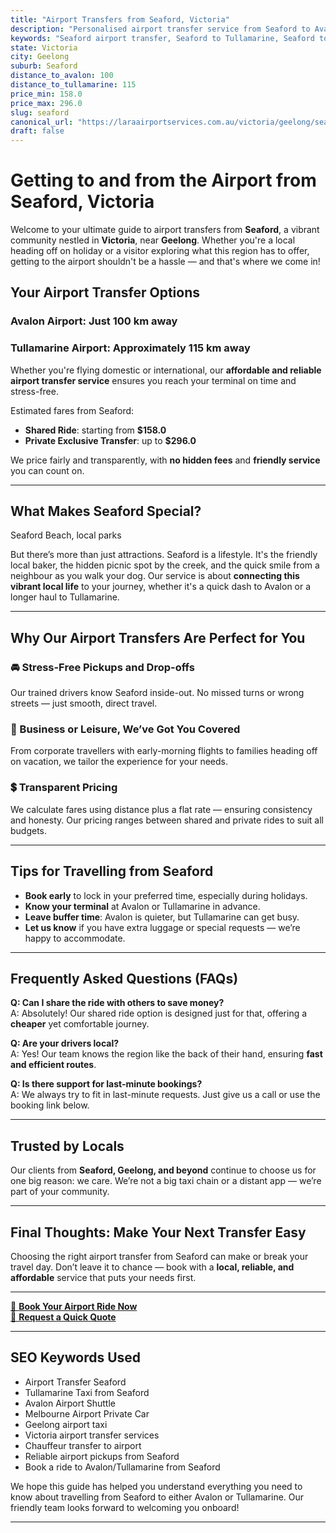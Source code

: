 ```yaml
---
title: "Airport Transfers from Seaford, Victoria"
description: "Personalised airport transfer service from Seaford to Avalon and Tullamarine airports. Enjoy a smooth, affordable ride with us!"
keywords: "Seaford airport transfer, Seaford to Tullamarine, Seaford to Avalon, airport taxi Seaford, private airport transfer Seaford, shared ride Seaford, Seaford transfers, airport shuttle Seaford, book Seaford airport taxi, affordable Seaford airport transfer, Seaford airport transfer service, airport transfer Geelong, airport transfer Melbourne, Melbourne airport taxi, airport transfers Victoria, Tullamarine airport shuttle, Avalon airport transfers, Melbourne private transfer, airport transport services Melbourne"
state: Victoria
city: Geelong
suburb: Seaford
distance_to_avalon: 100
distance_to_tullamarine: 115
price_min: 158.0
price_max: 296.0
slug: seaford
canonical_url: "https://laraairportservices.com.au/victoria/geelong/seaford/"
draft: false
---
```


# Getting to and from the Airport from Seaford, Victoria

Welcome to your ultimate guide to airport transfers from **Seaford**, a vibrant community nestled in **Victoria**, near **Geelong**. Whether you're a local heading off on holiday or a visitor exploring what this region has to offer, getting to the airport shouldn't be a hassle — and that's where we come in!

## Your Airport Transfer Options

### Avalon Airport: Just 100 km away  
### Tullamarine Airport: Approximately 115 km away

Whether you're flying domestic or international, our **affordable and reliable airport transfer service** ensures you reach your terminal on time and stress-free.

Estimated fares from Seaford:
- **Shared Ride**: starting from **$158.0**
- **Private Exclusive Transfer**: up to **$296.0**

We price fairly and transparently, with **no hidden fees** and **friendly service** you can count on.

---

## What Makes Seaford Special?

Seaford Beach, local parks

But there’s more than just attractions. Seaford is a lifestyle. It's the friendly local baker, the hidden picnic spot by the creek, and the quick smile from a neighbour as you walk your dog. Our service is about **connecting this vibrant local life** to your journey, whether it's a quick dash to Avalon or a longer haul to Tullamarine.

---

## Why Our Airport Transfers Are Perfect for You

### 🚘 Stress-Free Pickups and Drop-offs
Our trained drivers know Seaford inside-out. No missed turns or wrong streets — just smooth, direct travel.

### 💼 Business or Leisure, We’ve Got You Covered
From corporate travellers with early-morning flights to families heading off on vacation, we tailor the experience for your needs.

### 💲 Transparent Pricing
We calculate fares using distance plus a flat rate — ensuring consistency and honesty. Our pricing ranges between shared and private rides to suit all budgets.

---

## Tips for Travelling from Seaford

- **Book early** to lock in your preferred time, especially during holidays.
- **Know your terminal** at Avalon or Tullamarine in advance.
- **Leave buffer time**: Avalon is quieter, but Tullamarine can get busy.
- **Let us know** if you have extra luggage or special requests — we’re happy to accommodate.

---

## Frequently Asked Questions (FAQs)

**Q: Can I share the ride with others to save money?**  
A: Absolutely! Our shared ride option is designed just for that, offering a **cheaper** yet comfortable journey.

**Q: Are your drivers local?**  
A: Yes! Our team knows the region like the back of their hand, ensuring **fast and efficient routes**.

**Q: Is there support for last-minute bookings?**  
A: We always try to fit in last-minute requests. Just give us a call or use the booking link below.

---

## Trusted by Locals

Our clients from **Seaford, Geelong, and beyond** continue to choose us for one big reason: we care. We’re not a big taxi chain or a distant app — we’re part of your community.

---

## Final Thoughts: Make Your Next Transfer Easy

Choosing the right airport transfer from Seaford can make or break your travel day. Don’t leave it to chance — book with a **local, reliable, and affordable** service that puts your needs first.

---

[📅 **Book Your Airport Ride Now**](https://laraairportservices.square.site/s/appointments)  
[📧 **Request a Quick Quote**](https://laraairportservices.square.site/contact-us)

---

## SEO Keywords Used
- Airport Transfer Seaford
- Tullamarine Taxi from Seaford
- Avalon Airport Shuttle
- Melbourne Airport Private Car
- Geelong airport taxi
- Victoria airport transfer services
- Chauffeur transfer to airport
- Reliable airport pickups from Seaford
- Book a ride to Avalon/Tullamarine from Seaford

We hope this guide has helped you understand everything you need to know about travelling from Seaford to either Avalon or Tullamarine. Our friendly team looks forward to welcoming you onboard!

---
